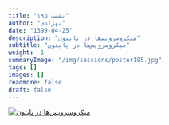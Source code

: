 ```yaml
---
title: "نشست ۱۹۵"
author: "بهزادی"
date: "1399-04-25"
description: "میکروسرویس‌ها در پایتون"
subtitle: "میکروسرویس‌ها در پایتون"
weight: -1
summaryImage: "/img/sessions/poster195.jpg"
tags: []
images: []
readmore: false
draft: false
---
```

[![میکروسرویس‌ها در پایتون](/img/sessions/poster195.jpg)](/img/sessions/poster195.jpg)
